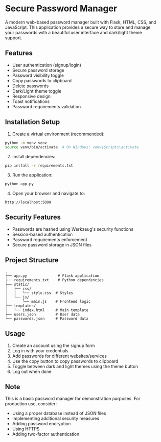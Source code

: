 # Secure Password Manager

A modern web-based password manager built with Flask, HTML, CSS, and JavaScript. This application provides a secure way to store and manage your passwords with a beautiful user interface and dark/light theme support.

## Features

- User authentication (signup/login)
- Secure password storage
- Password visibility toggle
- Copy passwords to clipboard
- Delete passwords
- Dark/Light theme toggle
- Responsive design
- Toast notifications
- Password requirements validation

## Installation Setup

1. Create a virtual environment (recommended):
```bash
python -m venv venv
source venv/bin/activate  # On Windows: venv\Scripts\activate
```

2. Install dependencies:
```bash
pip install -r requirements.txt
```

3. Run the application:
```bash
python app.py
```

4. Open your browser and navigate to:
```
http://localhost:5000
```

## Security Features

- Passwords are hashed using Werkzeug's security functions
- Session-based authentication
- Password requirements enforcement
- Secure password storage in JSON files

## Project Structure

```
.
├── app.py              # Flask application
├── requirements.txt    # Python dependencies
├── static/
│   ├── css/
│   │   └── style.css  # Styles
│   └── js/
│       └── main.js    # Frontend logic
├── templates/
│   └── index.html     # Main template
├── users.json         # User data
└── passwords.json     # Password data
```

## Usage

1. Create an account using the signup form
2. Log in with your credentials
3. Add passwords for different websites/services
4. Use the copy button to copy passwords to clipboard
5. Toggle between dark and light themes using the theme button
6. Log out when done

## Note

This is a basic password manager for demonstration purposes. For production use, consider:
- Using a proper database instead of JSON files
- Implementing additional security measures
- Adding password encryption
- Using HTTPS
- Adding two-factor authentication 
